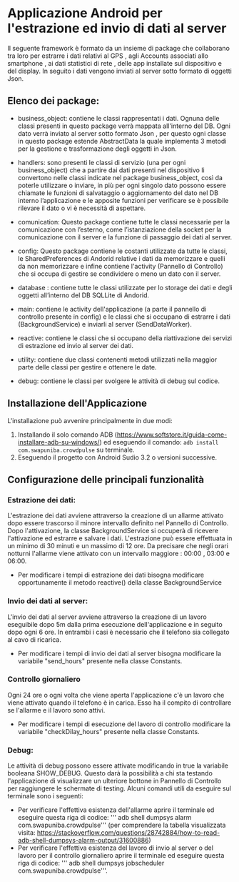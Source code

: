 # Applicazione Android per l'estrazione ed invio di dati al server
Il seguente framework è formato da un insieme di package che collaborano tra loro
per estrarre i dati relativi al GPS , agli Accounts associati allo smartphone , ai
dati statistici di rete , delle app installate sul dispositivo e del display. In seguito i dati vengono inviati al server sotto formato di oggetti Json.

## Elenco dei package:
* business_object: contiene le classi rappresentati i dati.
Ognuna delle classi presenti in questo package verrà mappata all'interno del DB. Ogni dato verrà inviato  al server sotto formato Json , per questo ogni classe in questo package estende AbstractData la quale implementa 3 metodi per la gestione e trasformazione degli oggetti in Json.

* handlers: sono presenti le classi di servizio (una per ogni business_object) che a partire dai dati presenti nel dispositivo li convertono nelle classi indicate nel package business_object, così da poterle utilizzare o inviare, in più per ogni singolo dato possono essere chiamate le funzioni di  salvataggio o aggiornamento del dato nel DB interno l’applicazione e le apposite funzioni per verificare se è possibile rilevare il dato o vi è necessità di aspettare.

* comunication: Questo package contiene tutte le classi necessarie per la comunicazione con l’esterno, come l’istanziazione della socket per la comunicazione con il server e la funzione di passaggio dei dati al server.

* config: Questo package contiene le costanti utilizzate da tutte le classi, le SharedPreferences di Andorid relative i dati da memorizzare e quelli da non memorizzare e infine contiene l'activity (Pannello di Controllo) che si occupa di gestire se condividere o meno un dato con il server.

* database : contiene tutte le classi utilizzate per lo storage dei dati e degli oggetti all’interno del DB SQLLite di Andorid.

* main: contiene le activity dell'applicazione (a parte il pannello di controllo presente in config) e le classi che si occupano di estrarre i dati (BackgroundService) e inviarli al server (SendDataWorker).

* reactive: contiene le classi che si occupano della riattivazione dei servizi di estrazione ed invio al server dei dati.

* utility: contiene due classi contenenti metodi utilizzati nella maggior parte delle classi per gestire e ottenere le date.

* debug: contiene le classi per svolgere le attività di debug sul codice.


## Installazione dell'Applicazione
L'installazione può avvenire principalmente in due modi:
1. Installando il solo comando ADB (https://www.softstore.it/guida-come-installare-adb-su-windows/) ed eseguendo il comando:
```adb install com.swapuniba.crowdpulse``` su terminale.
2. Eseguendo il progetto con Android Sudio 3.2 o versioni successive.

## Configurazione delle principali funzionalità

### Estrazione dei dati:
L'estrazione dei dati avviene attraverso la creazione di un allarme attivato dopo essere trascorso il minore intervallo definito nel Pannello di Controllo.
Dopo l'attivazione, la classe BackgroundService si occuperà di ricevere l'attivazione ed estrarre e salvare i dati.
L'estrazione può essere effettuata in un minimo di 30 minuti e un massimo di 12 ore. Da precisare che negli orari notturni l'allarme viene attivato con un intervallo maggiore : 00:00 , 03:00 e 06:00.
* Per modificare i tempi di estrazione dei dati bisogna modificare opportunamente il metodo reactive() della classe BackgroundService



### Invio dei dati al server:
L'invio dei dati al server avviene attraverso la creazione di un lavoro eseguibile dopo 5m dalla prima esecuzione dell'applicazione e in seguito dopo ogni 6 ore. In entrambi i casi è necessario che il telefono sia collegato al cavo di ricarica.
* Per modificare i tempi di invio dei dati al server bisogna modificare la variabile "send_hours" presente nella classe Constants.


### Controllo giornaliero
Ogni 24 ore o ogni volta che viene aperta l'applicazione c'è un lavoro che viene attivato quando il telefono è in carica. Esso ha il compito di controllare se l'allarme e il lavoro sono attivi.
* Per modificare i tempi di esecuzione del lavoro di controllo modificare la variabile "checkDilay_hours" presente nella classe Constants.


### Debug:
Le attività di debug possono essere attivate modificando in true la variabile booleana SHOW_DEBUG. Questo darà la possibilità a chi sta testando l'applicazione di visualizzare un ulteriore bottone in Pannello di Controllo per raggiungere le schermate di testing.
Alcuni comandi utili da eseguire sul terminale sono i seguenti:
* Per verificare l'effettiva esistenza dell'allarme aprire il terminale ed eseguire questa riga di codice: ''' adb shell dumpsys alarm com.swapuniba.crowdpulse''' (per comprendere la tabella visualizzata  visita: https://stackoverflow.com/questions/28742884/how-to-read-adb-shell-dumpsys-alarm-output/31600886)
* Per verificare l'effettiva esistenza del lavoro di invio al server o del lavoro per il controllo giornaliero aprire il terminale ed eseguire questa riga di codice: ''' adb shell dumpsys jobscheduler com.swapuniba.crowdpulse'''.
